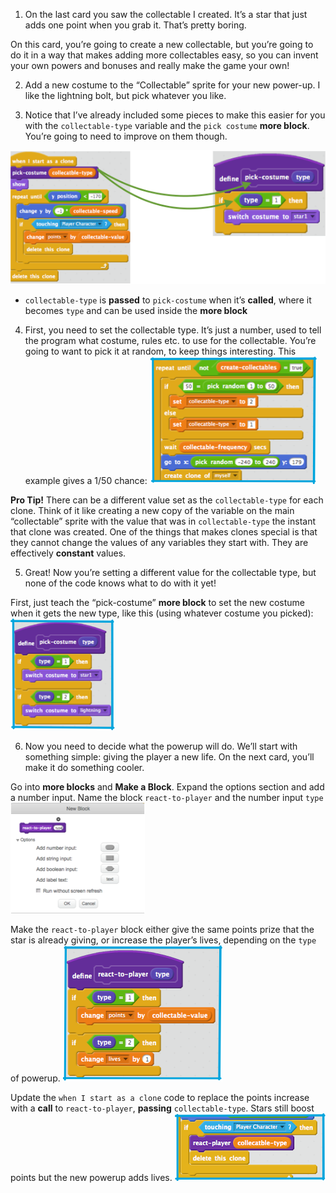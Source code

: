 1. On the last card you saw the collectable I created. It’s a star that just adds one point when you grab it. That’s pretty boring.

 On this card, you’re going to create a new collectable, but you’re going to do it in a way that makes adding more collectables easy, so you can invent your own powers and bonuses and really make the game your own!

 2. Add a new costume to the “Collectable” sprite for your new power-up. I like the lightning bolt, but pick whatever you like.

 3. Notice that I’ve already included some pieces to make this easier for you with the `collectable-type` variable and the `pick costume` **more block**. You’re going to need to improve on them though.

 ![](assets/powerup1.png)

  * `collectable-type` is **passed** to `pick-costume` when it’s **called**, where it becomes `type` and can be used inside the **more block**

  4. First, you need to set the collectable type. It’s just a number, used to tell the program what costume, rules etc. to use for the collectable. You’re going to want to pick it at random, to keep things interesting. This example gives a 1/50 chance: ![](assets/powerup2.png)

  **Pro Tip!** 
  There can be a different value set as the `collectable-type` for each clone. Think of it like creating a new copy of the variable on the main “collectable” sprite with the value that was in `collectable-type` the instant that clone was created. One of the things that makes clones special is that they cannot change the values of any variables they start with. They are effectively **constant** values.

5. Great! Now you’re setting a different value for the collectable type, but none of the code knows what to do with it yet! 

First, just teach the “pick-costume” **more block** to set the new costume when it gets the new type, like this (using whatever costume you picked): ![](assets/powerup3.png)

6. Now you need to decide what the powerup will do. We’ll start with something simple: giving the player a new life. On the next card, you’ll make it do something cooler. 

 Go into **more blocks** and **Make a Block**. Expand the options section and add a number input. Name the block `react-to-player` and the number input `type`  ![](assets/powerup4.png)

 Make the `react-to-player` block either give the same points prize that the star is already giving, or increase the player’s lives, depending on the `type` of powerup.  ![](assets/powerup5.png)

 Update the `when I start as a clone` code to replace the points increase with a **call** to `react-to-player`, **passing** `collectable-type`. Stars still boost points but the new powerup adds lives. ![](assets/powerup6.png)

